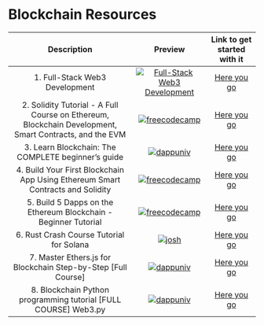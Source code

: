 # Blockchain Resources

|Description | Preview   | Link to get started with it   |
| :------------: | :------------: | :------------: |
|  1. Full-Stack Web3 Development| <center> [![Full-Stack Web3 Development](https://i.ytimg.com/vi/gyMwXuJrbJQ/mqdefault.jpg "Full-Stack Web3 Development")](https://www.youtube.com/watch?v=gyMwXuJrbJQ "Full-Stack Web3 Development") <center>  | [Here you go](https://www.youtube.com/watch?v=gyMwXuJrbJQ)
|  2. Solidity Tutorial - A Full Course on Ethereum, Blockchain Development, Smart Contracts, and the EVM| <center> [![freecodecamp](https://i.ytimg.com/vi/ipwxYa-F1uY/hq720.jpg)](https://www.youtube.com/watch?v=ipwxYa-F1uY) <center>  | [Here you go](https://www.youtube.com/watch?v=ipwxYa-F1uY)
|  3. Learn Blockchain: The COMPLETE beginner’s guide| <center> [![dappuniv](https://i.ytimg.com/vi/99pYGpTWcXM/hq720.jpg)](https://www.youtube.com/watch?v=99pYGpTWcXM) <center>  | [Here you go](https://www.youtube.com/watch?v=99pYGpTWcXM)
|  4. Build Your First Blockchain App Using Ethereum Smart Contracts and Solidity| <center> [![freecodecamp](https://i.ytimg.com/vi/coQ5dg8wM2o/hq720.jpg)](https://www.youtube.com/watch?v=coQ5dg8wM2o) <center>  | [Here you go](https://www.youtube.com/watch?v=coQ5dg8wM2o)
|  5. Build 5 Dapps on the Ethereum Blockchain - Beginner Tutorial| <center> [![freecodecamp](https://i.ytimg.com/vi/8wMKq7HvbKw/hq720.jpg)](https://www.youtube.com/watch?v=8wMKq7HvbKw) <center>  | [Here you go](https://www.youtube.com/watch?v=8wMKq7HvbKw)
|  6. Rust Crash Course Tutorial for Solana| <center> [![josh](https://i.ytimg.com/vi/-AAtfPHEMbA/hq720.jpg)](https://www.youtube.com/watch?v=-AAtfPHEMbA&list=PL53JxaGwWUqCr3xm4qvqbgpJ4Xbs4lCs7) <center>  | [Here you go](https://www.youtube.com/watch?v=-AAtfPHEMbA&list=PL53JxaGwWUqCr3xm4qvqbgpJ4Xbs4lCs7)
|  7. Master Ethers.js for Blockchain Step-by-Step [Full Course]| <center> [![dappuniv](https://i.ytimg.com/vi/yk7nVp5HTCk/hq720.jpg)](https://www.youtube.com/watch?v=yk7nVp5HTCk) <center>  | [Here you go](https://www.youtube.com/watch?v=yk7nVp5HTCk)
|  8. Blockchain Python programming tutorial [FULL COURSE] Web3.py| <center> [![dappuniv](https://i.ytimg.com/vi/pZSegEXtgAE/hq720.jpg)](https://www.youtube.com/watch?v=pZSegEXtgAE) <center>  | [Here you go](https://www.youtube.com/watch?v=pZSegEXtgAE)
